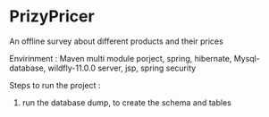 # PrizyPricer
An offline survey about different products and their prices

Envirinment : 
Maven multi module porject, spring, hibernate, Mysql-database, wildfly-11.0.0 server, jsp, spring security

Steps to run the project : 

1. run the database dump, to create the schema and tables


